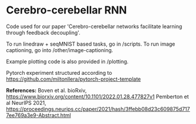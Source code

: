 # Cerebro-cerebellar RNN

Code used for our paper 'Cerebro-cerebellar networks facilitate learning through feedback decoupling'.

To run linedraw + seqMNIST based tasks, go in /scripts.
To run image captioning, go into /other/image-captioning.

Example plotting code is also provided in /plotting. 

Pytorch experiment structured according to https://github.com/miltonllera/pytorch-project-template

<b>References:</b>
Boven et al. bioRxiv, https://www.biorxiv.org/content/10.1101/2022.01.28.477827v1
Pemberton et al NeurIPS 2021, https://proceedings.neurips.cc/paper/2021/hash/3ffebb08d23c609875d7177ee769a3e9-Abstract.html
